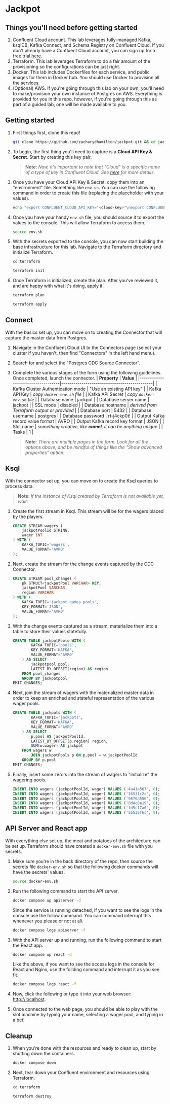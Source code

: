# Jackpot

## Things you'll need before getting started

1. Confluent Cloud account. This lab leverages fully-managed Kafka, ksqlDB, Kafka Connect, and Schema Registry on Confluent Cloud. If you don't already have a Confluent Cloud account, you can sign up for a free trial [here](https://www.confluent.io/confluent-cloud/tryfree/).
1. Terraform. This lab leverages Terraform to do a fair amount of the provisioning so the configurations can be just right. 
1. Docker. This lab includes Dockerfiles for each service, and public images for them in Docker hub. You should use Docker to provision all the services. 
1. (Optional) AWS. If you're going through this lab on your own, you'll need to make/provision your own instance of Postgres on AWS. Everything is provided for you in this repo, however, if you're going through this as part of a guided lab, one will be made available to you. 

## Getting started

1. First things first, clone this repo!
    ```bash
    git clone https://github.com/zacharydhamilton/jackpot.git && cd jackpot
    ```

1. To begin, the first thing you'll need to capture is a **Cloud API Key & Secret**. Start by creating this key pair. 
    > **Note**: *Now, it's important to note that "Cloud" is a specific name of a type of key in Confluent Cloud. See [here](https://docs.confluent.io/cloud/current/access-management/authenticate/api-keys/api-keys.html#cloud-cloud-api-keys) for more details.*

1. Once you have your Cloud API Key & Secret, copy them into an "environment" file. Something like `env.sh`. You can use the following command in order to create this file (replacing the placeholder with your values).
    ```bash
    echo "export CONFLUENT_CLOUD_API_KEY="<cloud-key>"\nexport CONFLUENT_CLOUD_API_SECRET="<cloud-secret>"" > env.sh
    ```

1. Once you have your handy `env.sh` file, you should source it to export the values to the console. This will allow Terraform to access them.
    ```bash
    source env.sh
    ```

1. With the secrets exported to the console, you can now start building the base infrastructure for this lab. Navigate to the Terraform directory and initialize Terraform. 
    ```bash
    cd terraform
    ```
    ```bash
    terraform init
    ```

1. Once Terraform is initialized, create the plan. After you've reviewed it, and are happy with what it's doing, apply it.
    ```bash
    terraform plan
    ```
    ```bash
    terraform apply
    ```

## Connect

With the basics set up, you can move on to creating the Connector that will capture the master data from Postgres. 

1. Navigate in the Confluent Cloud UI to the Connectors page (select your cluster if you haven't, then find "Connectors" in the left hand menu).

1. Search for and select the "Postgres CDC Source Connector".

1. Complete the various stages of the form using the following guidelines. Once completed, launch the connector.
    | **Property**                      | **Value**                                   |
    |-----------------------------------|---------------------------------------------|
    | Kafka Cluster Authentication mode | "Use an existing API key"                   |
    | Kafka API Key                     | *copy `docker-env.sh` file*                  |
    | Kafka API Secret                  | *copy `docker-env.sh` file*                  |
    | Database name                     | jackpot                                     | 
    | Database server name              | jackpot                                     |
    | SSL mode                          | disabled                                    |
    | Database hostname                 | *derived from Terraform output or provided* |
    | Database port                     | 5432                                        |
    | Database username                 | postgres                                    |
    | Database password                 | rt-j4ckp0t!                                 |
    | Output Kafka record value format  | AVRO                                        |
    | Output Kafka record key format    | JSON                                        |
    | Slot name                         | *something creative, like **camel**, it can be anything unique* |
    | Tasks                             | 1                                           |
    > **Note**: *There are multiple pages in the form. Look for all the options above, and be mindful of things like the "Show advanced properties" option.*

## Ksql

With the connector set up, you can move on to create the Ksql queries to process data. 
> **Note**: *If the instance of Ksql created by Terraform is not available yet, wait.*

1. Create the first stream in Ksql. This stream will be for the wagers placed by the players.
    ```sql
    CREATE STREAM wagers (
        jackpotPoolId STRING,
        wager INT
    ) WITH (
        KAFKA_TOPIC='wagers',
        VALUE_FORMAT='AVRO'
    );
    ```

1. Next, create the stream for the change events captured by the CDC Connector.
    ```sql
    CREATE STREAM pool_changes (
        pk STRUCT<jackpotPool VARCHAR> KEY,
        jackpotPool VARCHAR, 
        region VARCHAR
    ) WITH (
        KAFKA_TOPIC='jackpot.games.pools',
        KEY_FORMAT='JSON',
        VALUE_FORMAT='AVRO'
    );
    ```

1. With the change events captured as a stream, materialize them into a table to store their values statefully.
    ```sql
    CREATE TABLE jackpotPools WITH (
            KAFKA_TOPIC='pools',
            KEY_FORMAT='KAFKA',
            VALUE_FORMAT='AVRO'
        ) AS SELECT
            jackpotpool pool,
            LATEST_BY_OFFSET(region) AS region
        FROM pool_changes
        GROUP BY jackpotpool
    EMIT CHANGES;
    ```

1. Next, join the stream of wagers with the materialized master data in order to keep an enriched and stateful representation of the various wager pools.
    ```sql
    CREATE TABLE jackpots WITH (
            KAFKA_TOPIC='jackpots',
            KEY_FORMAT='KAFKA',
            VALUE_FORMAT='AVRO'
        ) AS SELECT 
            p.pool AS jackpotPoolId,
            LATEST_BY_OFFSET(p.region) region,
            SUM(w.wager) AS jackpot
        FROM wagers w
            JOIN jackpotPools p ON p.pool = w.jackpotPoolId
        GROUP BY p.pool
    EMIT CHANGES;
    ```

1. Finally, insert some zero's into the stream of wagers to "initialize" the wagering pools. 
    ```sql 
    INSERT INTO wagers (jackpotPoolId, wager) VALUES ('4a41a567', 0);
    INSERT INTO wagers (jackpotPoolId, wager) VALUES ('26531c2c', 0);
    INSERT INTO wagers (jackpotPoolId, wager) VALUES ('9876a556', 0);
    INSERT INTO wagers (jackpotPoolId, wager) VALUES ('8d4c0a19', 0);
    INSERT INTO wagers (jackpotPoolId, wager) VALUES ('fd5c17a6', 0);
    INSERT INTO wagers (jackpotPoolId, wager) VALUES ('5b535f6c', 0);
    ```

## API Server and React app

With everything else set up, the meat and potatoes of the architecture can be set up. Terraform should have created a `docker-env.sh` file with you secrets.

1. Make sure you're in the back directory of the repo, then source the secrets file `docker-env.sh` so that the following docker commands will have the secrets' values.
    ```bash
    source docker-env.sh
    ```

1. Run the following command to start the API server.
    ```bash
    docker compose up apiserver -d
    ```
    Since the service is running detached, if you want to see the logs in the console use the follow command. You can command interrupt this whenever you please or not at all.
    ```bash
    docker compose logs apiserver -f
    ```

1. With the API server up and running, run the following command to start the React app.
    ```bash
    docker compose up react -d
    ```
    Like the above, if you want to see the access logs in the console for React and Nginx, use the follding command and interrupt it as you see fit.
    ```bash
    docker compose logs react -f
    ```

1. Now, click the following or type it into your web browser: [http://localhost](http://localhost). 

1. Once connected to the web page, you should be able to play with the slot machine by typing your name, selecting a wager pool, and typing in a bet!

## Cleanup

1. When you're done with the resources and ready to clean up, start by shutting down the containers.
    ```bash
    docker compose down
    ```

1. Next, tear down your Confluent environment and resources using Terraform.
    ```bash
    cd terraform
    ```
    ```bash
    terraform destroy
    ```